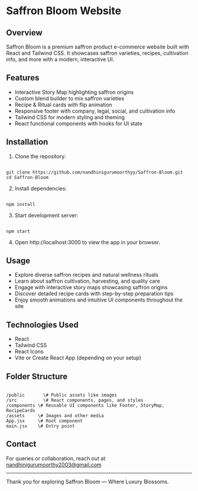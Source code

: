 # Saffron Bloom Website

## Overview
Saffron Bloom is a premium saffron product e-commerce website built with React and Tailwind CSS. It showcases saffron varieties, recipes, cultivation info, and more with a modern, interactive UI.

## Features
- Interactive Story Map highlighting saffron origins
- Custom blend builder to mix saffron varieties
- Recipe & Ritual cards with flip animation
- Responsive footer with company, legal, social, and cultivation info
- Tailwind CSS for modern styling and theming
- React functional components with hooks for UI state

## Installation

1. Clone the repository:
```

git clone https://github.com/nandhinigurumoorthyy/Saffron-Bloom.git
cd Saffron-Bloom

```

2. Install dependencies:
```

npm install

```

3. Start development server:
```

npm start

```

4. Open http://localhost:3000 to view the app in your browser.

## Usage


- Explore diverse saffron recipes and natural wellness rituals
- Learn about saffron cultivation, harvesting, and quality care
- Engage with interactive story maps showcasing saffron origins
- Discover detailed recipe cards with step-by-step preparation tips
- Enjoy smooth animations and intuitive UI components throughout the site

## Technologies Used

- React
- Tailwind CSS
- React Icons
- Vite or Create React App (depending on your setup)

## Folder Structure

```

/public       \# Public assets like images
/src          \# React components, pages, and styles
/components \# Reusable UI components like Footer, StoryMap, RecipeCards
/assets     \# Images and other media
App.jsx     \# Root component
main.jsx    \# Entry point

```


## Contact

For queries or collaboration, reach out at nandhinigurumoorthy2003@gmail.com

---

Thank you for exploring Saffron Bloom — Where Luxury Blossoms.

